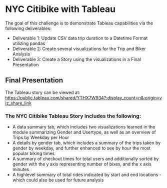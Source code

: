 # NYC Citibike with Tableau
The goal of this challenge is to demonstrate Tableau capabilities via the following deliverables:
- Deliverable 1: Update CSV data trip duration to a Datetime Format utilizing pandas
- Deliverable 2: Create several visualizations for the Trip and Biker Analysis
- Deliverable 3: Create a Story using the visualizations in a Final Presentation

## Final Presentation
The Tableau story can be viewed at: 
https://public.tableau.com/shared/YTHX7W934?:display_count=n&:origin=viz_share_link

### The NYC Citibike Tableau Story includes the following:
- A data summary tab, which includes two visualizations learned in the module summarizing Gender and Usertype, as well as an overview of Trips by Weekday per Hour
- A details by gender tab, which includes a summary of the trips taken by gender by weekday, and further enhanced to see by hour the most popular biking times
- A summary of checkout times for total users and additionally sorted by gender with the y axis representing number of bixes, and the x axis minutes
- A highlevel summary of total rides indicated by start and end locations - which could also be used for future analysis


